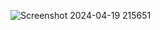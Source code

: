 ![Screenshot 2024-04-19 215651](https://github.com/KOUSHAMBHA15IT/QR-generator/assets/122219149/9c242452-ca2f-4376-8043-e8938bb42343)
